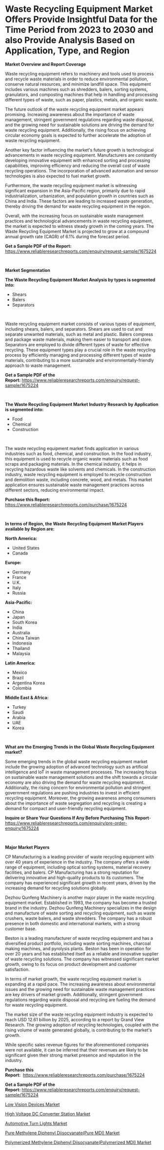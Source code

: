 <p><h1>Waste Recycling Equipment Market Offers Provide Insightful Data for the Time Period from 2023 to 2030 and also Provide Analysis Based on Application, Type, and Region</h1></p><p><strong>Market Overview and Report Coverage</strong></p>
<p><p>Waste recycling equipment refers to machinery and tools used to process and recycle waste materials in order to reduce environmental pollution, conserve natural resources, and minimize landfill space. This equipment includes various machines such as shredders, balers, sorting systems, granulators, and composting machines that help in handling and processing different types of waste, such as paper, plastics, metals, and organic waste.</p><p>The future outlook of the waste recycling equipment market appears promising. Increasing awareness about the importance of waste management, stringent government regulations regarding waste disposal, and the growing need for sustainable solutions are driving the demand for waste recycling equipment. Additionally, the rising focus on achieving circular economy goals is expected to further accelerate the adoption of waste recycling equipment.</p><p>Another key factor influencing the market's future growth is technological advancements in waste recycling equipment. Manufacturers are constantly developing innovative equipment with enhanced sorting and processing capabilities, improving efficiency and reducing the overall cost of waste recycling operations. The incorporation of advanced automation and sensor technologies is also expected to fuel market growth.</p><p>Furthermore, the waste recycling equipment market is witnessing significant expansion in the Asia-Pacific region, primarily due to rapid industrialization, urbanization, and population growth in countries such as China and India. These factors are leading to increased waste generation, thereby driving the demand for waste recycling equipment in the region.</p><p>Overall, with the increasing focus on sustainable waste management practices and technological advancements in waste recycling equipment, the market is expected to witness steady growth in the coming years. The Waste Recycling Equipment Market is projected to grow at a compound annual growth rate (CAGR) of 6.1% during the forecast period.</p></p>
<p><strong>Get a Sample PDF of the Report:</strong> <a href="https://www.reliableresearchreports.com/enquiry/request-sample/1675224">https://www.reliableresearchreports.com/enquiry/request-sample/1675224</a></p>
<p>&nbsp;</p>
<p><strong>Market Segmentation</strong></p>
<p><strong>The Waste Recycling Equipment Market Analysis by types is segmented into:</strong></p>
<p><ul><li>Shears</li><li>Balers</li><li>Separators</li></ul></p>
<p>&nbsp;</p>
<p><p>Waste recycling equipment market consists of various types of equipment, including shears, balers, and separators. Shears are used to cut and separate unwanted materials, such as metal and plastic. Balers compress and package waste materials, making them easier to transport and store. Separators are employed to divide different types of waste for effective recycling. These equipment types play a crucial role in the waste recycling process by efficiently managing and processing different types of waste materials, contributing to a more sustainable and environmentally-friendly approach to waste management.</p></p>
<p><strong>Get a Sample PDF of the Report:</strong>&nbsp;<a href="https://www.reliableresearchreports.com/enquiry/request-sample/1675224">https://www.reliableresearchreports.com/enquiry/request-sample/1675224</a></p>
<p>&nbsp;</p>
<p><strong>The Waste Recycling Equipment Market Industry Research by Application is segmented into:</strong></p>
<p><ul><li>Food</li><li>Chemical</li><li>Construction</li></ul></p>
<p>&nbsp;</p>
<p><p>The waste recycling equipment market finds application in various industries such as food, chemical, and construction. In the food industry, this equipment is used to recycle organic waste materials such as food scraps and packaging materials. In the chemical industry, it helps in recycling hazardous waste like solvents and chemicals. In the construction industry, waste recycling equipment is employed to recycle construction and demolition waste, including concrete, wood, and metals. This market application ensures sustainable waste management practices across different sectors, reducing environmental impact.</p></p>
<p><strong>Purchase this Report:</strong>&nbsp; <a href="https://www.reliableresearchreports.com/purchase/1675224">https://www.reliableresearchreports.com/purchase/1675224</a></p>
<p>&nbsp;</p>
<p><strong>In terms of Region, the Waste Recycling Equipment Market Players available by Region are:</strong></p>
<p>
    <p> <strong> North America: </strong>
        <ul>
            <li>United States</li>
            <li>Canada</li>
        </ul>
        </p> 
    <p> <strong> Europe: </strong>
        <ul>
            <li>Germany</li>
            <li>France</li>
            <li>U.K.</li>
            <li>Italy</li>
            <li>Russia</li>
        </ul>
        </p> 
    <p> <strong> Asia-Pacific: </strong>
        <ul>
            <li>China</li>
            <li>Japan</li>
            <li>South Korea</li>
            <li>India</li>
            <li>Australia</li>
            <li>China Taiwan</li>
            <li>Indonesia</li>
            <li>Thailand</li>
            <li>Malaysia</li>
        </ul>
        </p> 
    <p> <strong> Latin America: </strong>
        <ul>
            <li>Mexico</li>
            <li>Brazil</li>
            <li>Argentina Korea</li>
            <li>Colombia</li>
        </ul>
        </p> 
    <p> <strong> Middle East & Africa: </strong>
        <ul>
            <li>Turkey</li>
            <li>Saudi</li>
            <li>Arabia</li>
            <li>UAE</li>
            <li>Korea</li>
        </ul>
    </p>
    </p>
<p>&nbsp;</p>
<p><strong>What are the Emerging Trends in the Global Waste Recycling Equipment market?</strong></p>
<p><p>Some emerging trends in the global waste recycling equipment market include the growing adoption of advanced technology such as artificial intelligence and IoT in waste management processes. The increasing focus on sustainable waste management solutions and the shift towards a circular economy are also driving the demand for waste recycling equipment. Additionally, the rising concern for environmental pollution and stringent government regulations are pushing industries to invest in efficient recycling equipment. Moreover, the growing awareness among consumers about the importance of waste segregation and recycling is creating a demand for compact and user-friendly recycling equipment.</p></p>
<p><strong>Inquire or Share Your Questions If Any Before Purchasing This Report</strong>- <a href="https://www.reliableresearchreports.com/enquiry/pre-order-enquiry/1675224">https://www.reliableresearchreports.com/enquiry/pre-order-enquiry/1675224</a></p>
<p>&nbsp;</p>
<p><strong>Major Market Players</strong></p>
<p><p>CP Manufacturing is a leading provider of waste recycling equipment with over 40 years of experience in the industry. The company offers a wide range of equipment, including optical sorting systems, material recovery facilities, and balers. CP Manufacturing has a strong reputation for delivering innovative and high-quality products to its customers. The company has experienced significant growth in recent years, driven by the increasing demand for recycling solutions globally.</p><p>Dezhou Qunfeng Machinery is another major player in the waste recycling equipment market. Established in 1993, the company has become a trusted brand in the industry. Dezhou Qunfeng Machinery specializes in the design and manufacture of waste sorting and recycling equipment, such as waste crushers, waste balers, and waste shredders. The company has a robust presence in both domestic and international markets, with a strong customer base.</p><p>Beston is a leading manufacturer of waste recycling equipment and has a diversified product portfolio, including waste sorting machines, charcoal making machines, and pyrolysis plants. Beston has been in operation for over 20 years and has established itself as a reliable and innovative supplier of waste recycling solutions. The company has witnessed significant market growth, owing to its focus on product development and customer satisfaction.</p><p>In terms of market growth, the waste recycling equipment market is expanding at a rapid pace. The increasing awareness about environmental issues and the growing need for sustainable waste management practices are key drivers of market growth. Additionally, stringent government regulations regarding waste disposal and recycling are fueling the demand for waste recycling equipment.</p><p>The market size of the waste recycling equipment industry is expected to reach USD 12.61 billion by 2025, according to a report by Grand View Research. The growing adoption of recycling technologies, coupled with the rising volume of waste generated globally, is contributing to the market's growth.</p><p>While specific sales revenue figures for the aforementioned companies were not available, it can be inferred that their revenues are likely to be significant given their strong market presence and reputation in the industry.</p></p>
<p><strong>Purchase this Report:</strong>&nbsp;&nbsp;<a href="https://www.reliableresearchreports.com/purchase/1675224">https://www.reliableresearchreports.com/purchase/1675224</a></p>
<p></p>
<p><strong>Get a Sample PDF of the Report:</strong>&nbsp;<a href="https://www.reliableresearchreports.com/enquiry/request-sample/1675224">https://www.reliableresearchreports.com/enquiry/request-sample/1675224</a></p>
<p><p><a href="https://www.linkedin.com/pulse/low-vision-devices-market-research-report-unlocks-analysis-kuzuf/">Low Vision Devices Market</a></p><p><a href="https://medium.com/@catherinemartinez15/decoding-high-voltage-dc-converter-station-market-metrics-market-share-trends-and-growth-03e0ae566c80">High Voltage DC Converter Station Market</a></p><p><a href="https://medium.com/@loririce03/automotive-turn-lights-market-analysis-and-sze-forecasted-for-period-from-2023-to-2030-8148c0b86e1f">Automotive Turn Lights Market</a></p><p><a href="https://github.com/kuntayevaz/Market-Research-Report-List-1/blob/main/pure-methylene-diphenyl-diisocyanatepure-mdi-market.md">Pure Methylene Diphenyl Diisocyanate(Pure MDI) Market</a></p><p><a href="https://github.com/Krish2023na/Market-Research-Report-List-1/blob/main/polymerized-methylene-diphenyl-diisocyanatepolymerized-mdi-market.md">Polymerized Methylene Diphenyl Diisocyanate(Polymerized MDI) Market</a></p></p>